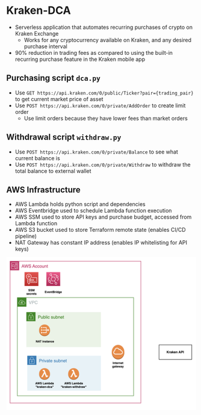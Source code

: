 # Kraken-DCA
- Serverless application that automates recurring purchases of crypto on Kraken Exchange
  - Works for any cryptocurrency available on Kraken, and any desired purchase interval
- 90% reduction in trading fees as compared to using the built-in recurring purchase feature in the Kraken mobile app

## Purchasing script `dca.py`
- Use `GET https://api.kraken.com/0/public/Ticker?pair={trading_pair}` to get current market price of asset
- Use `POST https://api.kraken.com/0/private/AddOrder` to create limit order
  - Use limit orders because they have lower fees than market orders

## Withdrawal script `withdraw.py`
- Use `POST https://api.kraken.com/0/private/Balance` to see what current balance is
- Use `POST https://api.kraken.com/0/private/Withdraw` to withdraw the total balance to external wallet

## AWS Infrastructure
- AWS Lambda holds python script and dependencies
- AWS Eventbridge used to schedule Lambda function execution
- AWS SSM used to store API keys and purchase budget, accessed from Lambda function
- AWS S3 bucket used to store Terraform remote state (enables CI/CD pipeline)
- NAT Gateway has constant IP address (enables IP whitelisting for API keys)



![](diagrams/aws_infra.png)

